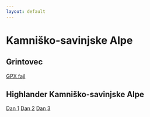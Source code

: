 ```yaml
---
layout: default
---
```


# Kamniško-savinjske Alpe

## Grintovec

[GPX fajl](./grintovec.gpx)

## Highlander Kamniško-savinjske Alpe

[Dan 1](./highlander-dan1.gpx)
[Dan 2](./highlander-dan2.gpx)
[Dan 3](./highlander-dan3.gpx)